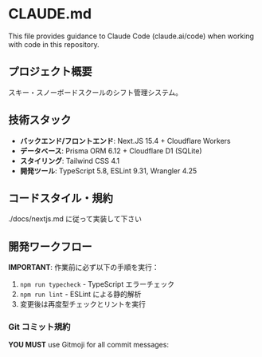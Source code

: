 # CLAUDE.md

This file provides guidance to Claude Code (claude.ai/code) when working with code in this repository.

## プロジェクト概要

スキー・スノーボードスクールのシフト管理システム。

## 技術スタック

- **バックエンド/フロントエンド**: Next.JS 15.4 + Cloudflare Workers
- **データベース**: Prisma ORM 6.12 + Cloudflare D1 (SQLite)
- **スタイリング**: Tailwind CSS 4.1
- **開発ツール**: TypeScript 5.8, ESLint 9.31, Wrangler 4.25

## コードスタイル・規約

./docs/nextjs.md に従って実装して下さい

## 開発ワークフロー

**IMPORTANT**: 作業前に必ず以下の手順を実行：

1. `npm run typecheck` - TypeScript エラーチェック
2. `npm run lint` - ESLint による静的解析
3. 変更後は再度型チェックとリントを実行

### Git コミット規約

**YOU MUST** use Gitmoji for all commit messages:
